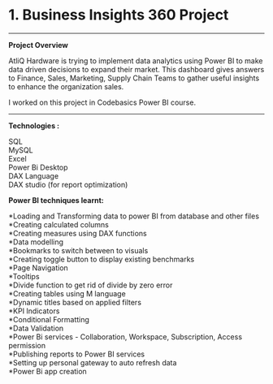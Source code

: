 # 1. Business Insights 360 Project
______________________________________________________________________________________________________________________________
**Project Overview**

AtliQ Hardware is trying to implement data analytics using Power BI to make data driven decisions to expand their market.
This dashboard gives answers to Finance, Sales, Marketing, Supply Chain Teams to gather useful insights to enhance the organization sales.

I worked on this project in Codebasics Power BI course.
____________________________________________________________________________________________________________________________
**Technologies :**

SQL  
MySQL  
Excel  
Power Bi Desktop  
DAX Language  
DAX studio (for report optimization)

**Power BI techniques learnt:**

*Loading and Transforming data to power BI from database and other files  
*Creating calculated columns  
*Creating measures using DAX functions  
*Data modelling  
*Bookmarks to switch between to visuals  
*Creating toggle button to display existing benchmarks  
*Page Navigation  
*Tooltips  
*Divide function to get rid of divide by zero error  
*Creating tables using M language  
*Dynamic titles based on applied filters  
*KPI Indicators  
*Conditional Formatting  
*Data Validation  
*Power Bi services - Collaboration, Workspace, Subscription, Access permission  
*Publishing reports to Power BI services  
*Setting up personal gateway to auto refresh data    
*Power Bi app creation  


